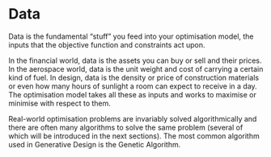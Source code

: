 # Data 
Data is the fundamental “stuff” you feed into your optimisation model, the inputs that the objective function and constraints act upon. 

In the financial world, data is the assets you can buy or sell and their prices. In the aerospace world, data is the unit weight and cost of carrying a certain kind of fuel. In design, data is the density or price of construction materials or even how many hours of sunlight a room can expect to receive in a day. The optimisation model takes all these as inputs and works to maximise or minimise with respect to them. 

Real-world optimisation problems are invariably solved algorithmically and there are often many algorithms to solve the same problem (several of which will be introduced in the next sections). The most common algorithm used in Generative Design is the Genetic Algorithm.
